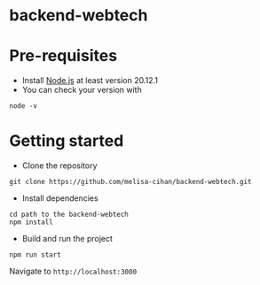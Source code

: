 # backend-webtech
# Pre-requisites
- Install [Node.js](https://nodejs.org/en/) at least version 20.12.1
- You can check your version with
```
node -v
```
# Getting started
- Clone the repository
```
git clone https://github.com/melisa-cihan/backend-webtech.git
```
- Install dependencies
```
cd path to the backend-webtech
npm install

```
- Build and run the project
```
npm run start
```
  Navigate to `http://localhost:3000`



